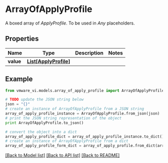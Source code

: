 # ArrayOfApplyProfile

A boxed array of *ApplyProfile*. To be used in *Any* placeholders. 

## Properties
Name | Type | Description | Notes
------------ | ------------- | ------------- | -------------
**value** | [**List[ApplyProfile]**](ApplyProfile.md) |  | 

## Example

```python
from vmware_vi.models.array_of_apply_profile import ArrayOfApplyProfile

# TODO update the JSON string below
json = "{}"
# create an instance of ArrayOfApplyProfile from a JSON string
array_of_apply_profile_instance = ArrayOfApplyProfile.from_json(json)
# print the JSON string representation of the object
print ArrayOfApplyProfile.to_json()

# convert the object into a dict
array_of_apply_profile_dict = array_of_apply_profile_instance.to_dict()
# create an instance of ArrayOfApplyProfile from a dict
array_of_apply_profile_form_dict = array_of_apply_profile.from_dict(array_of_apply_profile_dict)
```
[[Back to Model list]](../README.md#documentation-for-models) [[Back to API list]](../README.md#documentation-for-api-endpoints) [[Back to README]](../README.md)


